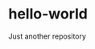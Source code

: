 # hello-world
Just another repository


  <html>
   <head>
   <title>Esta es una pagina web</title>
   <script type="text/javascript">
           var mi_numero = 1;
           
           function calcula(numero) {
                   return numero + mi_numero;
           }
   </script>
   </head>
   <body>
   <script>
           document.write(calcula(1));
   </script>
   </body>
   </html>
